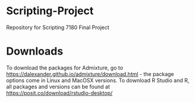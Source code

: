 # Scripting-Project
Repository for Scripting 7180 Final Project

# Downloads
To download the packages for Admixture, go to https://dalexander.github.io/admixture/download.html - the package options come in Linux and MacOSX versions.
To download R Studio and R, all packages and versions can be found at https://posit.co/download/rstudio-desktop/
